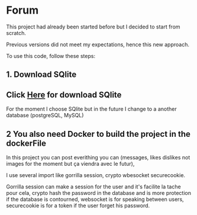 # Forum

This project had already been started before but I decided to start from scratch.

Previous versions did not meet my expectations, hence this new approach.

To use this code, follow these steps:

## 1. Download SQlite

##  Click [Here](https://www.sqlite.org/download.html) for download SQlite

For the moment I choose SQlite but in the future I change to a another database (postgreSQL, MySQL)

## 2 You also need Docker to build the project in the dockerFile

In this project you can post everithing you can (messages, likes dislikes not images for the moment but ça viendra avec le futur),

I use several import like gorrilla session, crypto wbesocket securecookie.

Gorrilla session can make a session for the user and it's facilite la tache pour cela, crypto hash the password in the database and is more protection if the database is contourned, websocket is for speaking between users, securecookie is for a token if the user forget his password.

